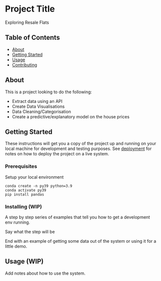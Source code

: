 # Project Title
Exploring Resale Flats 
## Table of Contents

- [About](#about)
- [Getting Started](#getting_started)
- [Usage](#usage)
- [Contributing](../CONTRIBUTING.md)

## About <a name = "about"></a>

This is a project looking to do the following:
- Extract data using an API
- Create Data Visualisations
- Data Cleaning/Categorisation
- Create a predictive/explanatory model on the house prices

## Getting Started <a name = "getting_started"></a>

These instructions will get you a copy of the project up and running on your local machine for development and testing purposes. See [deployment](#deployment) for notes on how to deploy the project on a live system.

### Prerequisites

Setup your local environment
```
conda create -n py39 python=3.9
conda activate py39
pip install pandas 
```

### Installing (WIP)

A step by step series of examples that tell you how to get a development env running.

Say what the step will be





End with an example of getting some data out of the system or using it for a little demo.

## Usage (WIP) <a name = "usage"></a>

Add notes about how to use the system.
